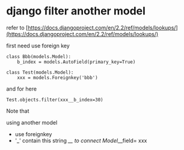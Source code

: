 # django filter another model

refer to [https://docs.djangoproject.com/en/2.2/ref/models/lookups/](https://docs.djangoproject.com/en/2.2/ref/models/lookups/)

first need use foreign key

```
class Bbb(models.Model):
    b_index = models.AutoField(primary_key=True)

class Test(models.Model):
    xxx = models.Foreignkey('bbb')
```

and for here

```
Test.objects.filter(xxx__b_index=30)
```

Note that

using another model

* use foreignkey 
* '_' contain this string  _\_\_ to connect Model_\_\_field= xxx



